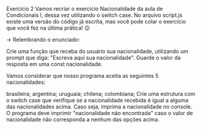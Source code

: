 Exercício 2
Vamos recriar o exercício Nacionalidade da aula de Condicionais I, dessa vez utilizando o switch case. No arquivo script.js existe uma versão do código já escrita, mas você pode colar o exercício que você fez na última prática! 😉

-> Relembrando o enunciado:

Crie uma função que receba do usuário sua nacionalidade, utilizando um prompt que diga: "Escreva aqui sua nacionalidade". Guarde o valor da resposta em uma const nacionalidade.

Vamos considerar que nosso programa aceita as seguintes 5 nacionalidades:

brasileira;
argentina;
uruguaia;
chilena;
colombiana;
Crie uma estrutura com o switch case que verifique se a nacionalidade recebida é igual a alguma das nacionalidades acima. Caso seja, imprima a nacionalidade no console. O programa deve imprimir "nacionalidade não encontrada" caso o valor de nacionalidade não corresponda a nenhum das opções acima.